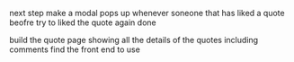 next step 
    make a modal pops up whenever soneone that has liked a quote beofre try to liked the quote again  done


build the quote page showing all the details of the quotes including comments
    find the front end to use
    
